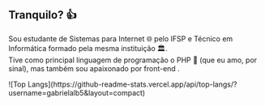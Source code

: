 ## Tranquilo? 👍
<p>Sou estudante de Sistemas para Internet 🌐 pelo IFSP e Técnico em Informática formado pela mesma instituição 🏛️.<br>
  Tive como principal linguagem de programação o PHP 🐘 (que eu amo, por sinal), mas também sou apaixonado por front-end .
</p>
![Top Langs](https://github-readme-stats.vercel.app/api/top-langs/?username=gabrielalb5&layout=compact)
<!--
**gabrielalb5/gabrielalb5** is a ✨ _special_ ✨ repository because its `README.md` (this file) appears on your GitHub profile.

Here are some ideas to get you started:

- 🔭 I’m currently working on ...
- 🌱 I’m currently learning ...
- 👯 I’m looking to collaborate on ...
- 🤔 I’m looking for help with ...
- 💬 Ask me about ...
- 📫 How to reach me: ...
- 😄 Pronouns: ...
- ⚡ Fun fact: ...
-->
<!-- [![Top Langs](https://github-readme-stats.vercel.app/api/top-langs/?username=gabrielalb5&layout=donut)](https://github.com/anuraghazra/github-readme-stats)
![Top Langs](https://github-readme-stats.vercel.app/api/top-langs/?username=gabrielalb5&langs_count=8)
[![Top Langs](https://github-readme-stats.vercel.app/api/top-langs/?username=gabrielalb5&layout=pie)](https://github.com/anuraghazra/github-readme-stats) -->
